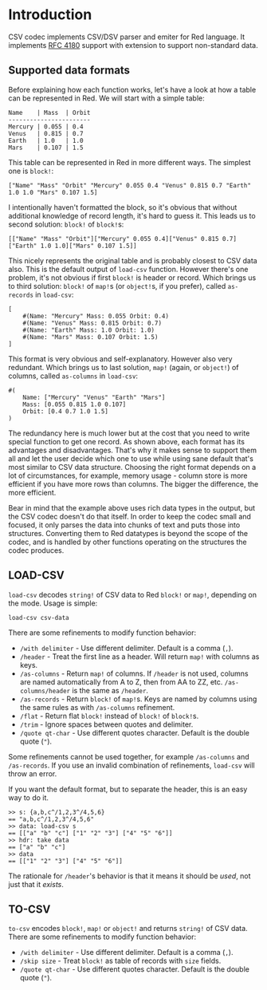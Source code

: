# Introduction
CSV codec implements CSV/DSV parser and emiter for Red language. It implements
[RFC 4180](https://tools.ietf.org/html/rfc4180) support with extension to support non-standard data.

## Supported data formats
Before explaining how each function works, let's have a look at how a table
can be represented in Red. We will start with a simple table:

```
Name    | Mass  | Orbit
-----------------------
Mercury | 0.055 | 0.4
Venus   | 0.815 | 0.7
Earth   | 1.0   | 1.0
Mars    | 0.107 | 1.5
```

This table can be represented in Red in more different ways. The simplest one
is `block!`:

```
["Name" "Mass" "Orbit" "Mercury" 0.055 0.4 "Venus" 0.815 0.7 "Earth" 1.0 1.0 "Mars" 0.107 1.5]
```

I intentionally haven't formatted the block, so it's obvious that without
additional knowledge of record length, it's hard to guess it. This leads us to
second solution: `block!` of `block!`s:

```
[["Name" "Mass" "Orbit"]["Mercury" 0.055 0.4]["Venus" 0.815 0.7]["Earth" 1.0 1.0]["Mars" 0.107 1.5]]
```

This nicely represents the original table and is probably closest to CSV data also.
This is the default output of `load-csv` function. However there's one problem,
it's not obvious if first `block!` is header or record. Which brings us to
third solution: `block!` of `map!`s (or `object!`s, if you prefer), called `as-records`
in `load-csv`:

```
[
	#(Name: "Mercury" Mass: 0.055 Orbit: 0.4)
	#(Name: "Venus" Mass: 0.815 Orbit: 0.7)
	#(Name: "Earth" Mass: 1.0 Orbit: 1.0)
	#(Name: "Mars" Mass: 0.107 Orbit: 1.5)
]
```

This format is very obvious and self-explanatory. However also very redundant.
Which brings us to last solution, `map!` (again, or `object!`) of columns,
called `as-columns` in `load-csv`:

```
#(
	Name: ["Mercury" "Venus" "Earth" "Mars"]
	Mass: [0.055 0.815 1.0 0.107]
	Orbit: [0.4 0.7 1.0 1.5]
)
```

The redundancy here is much lower but at the cost that you need to write
special function to get one record.
As shown above, each format has its advantages and disadvantages. That's why
it makes sense to support them all and let the user decide which one to use
while using sane default that's most similar to CSV data structure. Choosing
the right format depends on a lot of circumstances, for example, memory usage -
column store is more efficient if you have more rows than columns. The bigger
the difference, the more efficient.

Bear in mind that the example above uses rich data types in the output, but the CSV
codec doesn't do that itself. In order to keep the codec small and focused, it only
parses the data into chunks of text and puts those into structures. Converting them
to Red datatypes is beyond the scope of the codec, and is handled by other functions
operating on the structures the codec produces.

## LOAD-CSV

`load-csv` decodes `string!` of CSV data to Red `block!` or `map!`, depending on
the mode. Usage is simple:

	load-csv csv-data

There are some refinements to modify function behavior:
* `/with delimiter` - Use different delimiter. Default is a comma (`,`).
* `/header` - Treat the first line as a header. Will return `map!` with columns as keys.
* `/as-columns` - Return `map!` of columns. If `/header` is not used, columns are named
automatically from A to Z, then from AA to ZZ, etc. `/as-columns/header` is the same as
`/header`.
* `/as-records` - Return `block!` of `map!`s. Keys are named by columns using the same
rules as with `/as-columns` refinement.
* `/flat` - Return flat `block!` instead of `block!` of `block!`s.
* `/trim` - Ignore spaces between quotes and delimiter.
* `/quote qt-char` - Use different quotes character. Default is the double quote (`"`). 

Some refinements cannot be used together, for example `/as-columns` and `/as-records`. If you
use an invalid combination of refinements, `load-csv` will throw an error.

If you want the default format, but to separate the header, this is an easy way to do it.
```
>> s: {a,b,c^/1,2,3^/4,5,6}
== "a,b,c^/1,2,3^/4,5,6"
>> data: load-csv s
== [["a" "b" "c"] ["1" "2" "3"] ["4" "5" "6"]]
>> hdr: take data
== ["a" "b" "c"]
>> data
== [["1" "2" "3"] ["4" "5" "6"]]
```

The rationale for `/header`'s behavior is that it means it should be *used*, not just that it *exists*. 

## TO-CSV

`to-csv` encodes `block!`, `map!` or `object!` and returns `string!` of CSV data.
There are some refinements to modify function behavior:

* `/with delimiter` - Use different delimiter. Default is a comma (`,`).
* `/skip size` - Treat `block!` as table of records with `size` fields.
* `/quote qt-char` - Use different quotes character. Default is the double quote (`"`).